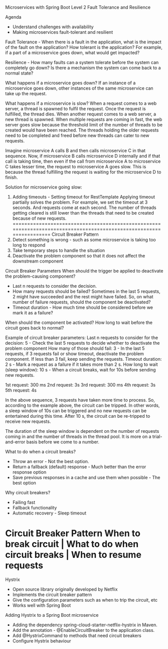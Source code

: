 Microservices with Spring Boot Level 2
Fault Tolerance and Resilience

Agenda
- Understand challenges with availability
- Making microservices fault-tolerant and resilient

Fault Tolerance - When there is a fault in the application, what is the impact of the fault on the application? How tolerant is the application? For example, if a part of a microservice goes down, what would get impacted?

Resilience - How many faults can a system tolerate before the system can completely go down? Is there a mechanism the system can come back to a normal state?

What happens if a microservice goes down?
If an instance of a microservice goes down, other instances of the same microservice can take up the request. 

What happens if a microservice is slow?
When a request comes to a web server, a thread is spawned to fulfil the request.
Once the request is fulfilled, the thread dies.
When another request comes to a web server, a new thread is spawned. 
When multiple requests are coming in fast, the web server goes slow because the threshold limit of the number of threads to be created would have been reached. The threads holding the older requests need to be completed and freed before new threads can cater to new requests.

Imagine microservice A calls B and then calls microservice C in that sequence. Now, if microservice B calls microservice D internally and if that call is taking time, then even if the call from microservice A to microservice C takes lesser time, the request to microservice A goes slow.  This is because the thread fulfilling the request is waiting for the microservice D to finish. 

Solution for microservice going slow:
1) Adding timeouts - Setting timeout for RestTemplate
   Applying timeout partially solves the problem. For example, we set the timeout at 3 seconds. And requests come at each second. The number of threads getting cleared is still lower than the threads that need to be created because of new requests.
===================================================================================================================
Circuit Breaker Pattern
1) Detect something is wrong - such as some microservice is taking too long to respond
2) Take temporary steps to handle the situation
3) Deactivate the problem component so that it does not affect the downstream component

Circuit Breaker Parameters
When should the trigger be applied to deactivate the problem-causing component?
- Last n requests to consider the decision.
- How many requests should be failed? Sometimes in the last 5 requests, 2 might have succeeded and the rest might have failed. So, on what number of failure requests, should the component be deactivated?
- Timeout duration - How much time should be considered before we mark it as a failure?

When should the component be activated?
How long to wait before the circuit goes back to normal?

Example of circuit breaker parameters:
Last n requests to consider for the decision: 5 - Check the last 5 requests to decide whether to deactivate the problem component
How many of those should fail: 3 - In the last 5 requests, if 3 requests fail or show timeout, deactivate the problem component. If less than 3 fail, keep sending the requests.
Timeout duration: 2 s - Mark a request as a failure if it takes more than 2 s.
How long to wait (sleep window): 10 s - When a circuit breaks, wait for 10s before sending new requests.

1st request: 300 ms
2nd request: 3s
3rd request: 300 ms
4th request: 3s
5th request: 4s

In the above sequence, 3 requests have taken more time to process. So, according to the example above, the circuit can be tripped. In other words, a sleep window of 10s can be triggered and no new requests can be entertained during this time. After 10 s, the circuit can be re-tripped to receive new requests.

The duration of the sleep window is dependent on the number of requests coming in and the number of threads in the thread pool. It is more on a trial-and-error basis before we come to a number.

What to do when a circuit breaks?
- Throw an error - Not the best option.
- Return a fallback (default) response - Much better than the error response option
- Save previous responses in a cache and use them when possible - The best option

Why circuit breakers?
- Failing fast
- Fallback functionality 
- Automatic recovery - Sleep timeout

Circuit Breaker Pattern
When to break circuit | What to do when circuit breaks | When to resume requests
================================================================================================================

Hystrix
- Open source library originally  developed by Netflix
- Implements the circuit breaker pattern
- Give the configuration parameters such as when to trip the circuit, etc
- Works well with Spring Boot

Adding Hystrix to a Spring Boot microservice
- Adding the dependency spring-cloud-starter-netflix-hystrix in Maven.
- Add the annotation - @EnableCircuitBreaker to the application class.
- Add @HystrixCommand to methods that need circuit breakers
- Configure Hystrix behaviour












